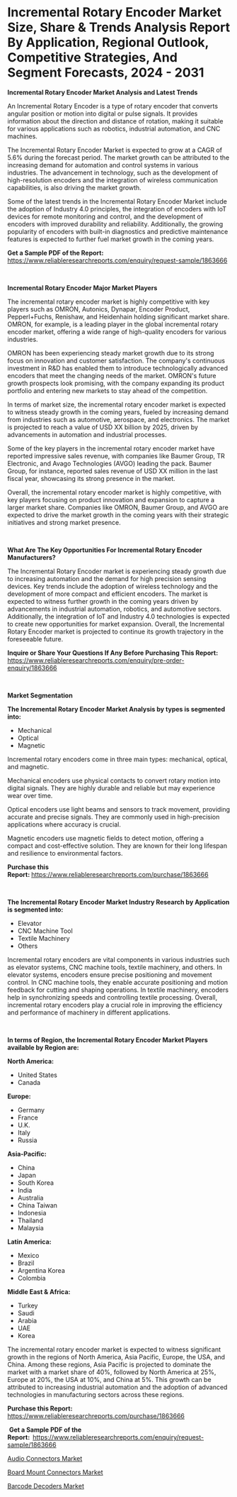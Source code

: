 <p><h1>Incremental Rotary Encoder Market Size, Share & Trends Analysis Report By Application, Regional Outlook, Competitive Strategies, And Segment Forecasts, 2024 - 2031</h1></p><p><strong>Incremental Rotary Encoder Market Analysis and Latest Trends</strong></p>
<p><p>An Incremental Rotary Encoder is a type of rotary encoder that converts angular position or motion into digital or pulse signals. It provides information about the direction and distance of rotation, making it suitable for various applications such as robotics, industrial automation, and CNC machines.</p><p>The Incremental Rotary Encoder Market is expected to grow at a CAGR of 5.6% during the forecast period. The market growth can be attributed to the increasing demand for automation and control systems in various industries. The advancement in technology, such as the development of high-resolution encoders and the integration of wireless communication capabilities, is also driving the market growth.</p><p>Some of the latest trends in the Incremental Rotary Encoder Market include the adoption of Industry 4.0 principles, the integration of encoders with IoT devices for remote monitoring and control, and the development of encoders with improved durability and reliability. Additionally, the growing popularity of encoders with built-in diagnostics and predictive maintenance features is expected to further fuel market growth in the coming years.</p></p>
<p><strong>Get a Sample PDF of the Report:&nbsp;</strong> <a href="https://www.reliableresearchreports.com/enquiry/request-sample/1863666">https://www.reliableresearchreports.com/enquiry/request-sample/1863666</a></p>
<p>&nbsp;</p>
<p><strong>Incremental Rotary Encoder Major Market Players</strong></p>
<p><p>The incremental rotary encoder market is highly competitive with key players such as OMRON, Autonics, Dynapar, Encoder Product, Pepperl+Fuchs, Renishaw, and Heidenhain holding significant market share. OMRON, for example, is a leading player in the global incremental rotary encoder market, offering a wide range of high-quality encoders for various industries.</p><p>OMRON has been experiencing steady market growth due to its strong focus on innovation and customer satisfaction. The company's continuous investment in R&D has enabled them to introduce technologically advanced encoders that meet the changing needs of the market. OMRON's future growth prospects look promising, with the company expanding its product portfolio and entering new markets to stay ahead of the competition.</p><p>In terms of market size, the incremental rotary encoder market is expected to witness steady growth in the coming years, fueled by increasing demand from industries such as automotive, aerospace, and electronics. The market is projected to reach a value of USD XX billion by 2025, driven by advancements in automation and industrial processes.</p><p>Some of the key players in the incremental rotary encoder market have reported impressive sales revenue, with companies like Baumer Group, TR Electronic, and Avago Technologies (AVGO) leading the pack. Baumer Group, for instance, reported sales revenue of USD XX million in the last fiscal year, showcasing its strong presence in the market.</p><p>Overall, the incremental rotary encoder market is highly competitive, with key players focusing on product innovation and expansion to capture a larger market share. Companies like OMRON, Baumer Group, and AVGO are expected to drive the market growth in the coming years with their strategic initiatives and strong market presence.</p></p>
<p>&nbsp;</p>
<p><strong>What Are The Key Opportunities For Incremental Rotary Encoder Manufacturers?</strong></p>
<p><p>The Incremental Rotary Encoder market is experiencing steady growth due to increasing automation and the demand for high precision sensing devices. Key trends include the adoption of wireless technology and the development of more compact and efficient encoders. The market is expected to witness further growth in the coming years driven by advancements in industrial automation, robotics, and automotive sectors. Additionally, the integration of IoT and Industry 4.0 technologies is expected to create new opportunities for market expansion. Overall, the Incremental Rotary Encoder market is projected to continue its growth trajectory in the foreseeable future.</p></p>
<p><strong>Inquire or Share Your Questions If Any Before Purchasing This Report:</strong> <a href="https://www.reliableresearchreports.com/enquiry/pre-order-enquiry/1863666">https://www.reliableresearchreports.com/enquiry/pre-order-enquiry/1863666</a></p>
<p>&nbsp;</p>
<p><strong>Market Segmentation</strong></p>
<p><strong>The Incremental Rotary Encoder Market Analysis by types is segmented into:</strong></p>
<p><ul><li>Mechanical</li><li>Optical</li><li>Magnetic</li></ul></p>
<p><p>Incremental rotary encoders come in three main types: mechanical, optical, and magnetic. </p><p>Mechanical encoders use physical contacts to convert rotary motion into digital signals. They are highly durable and reliable but may experience wear over time. </p><p>Optical encoders use light beams and sensors to track movement, providing accurate and precise signals. They are commonly used in high-precision applications where accuracy is crucial. </p><p>Magnetic encoders use magnetic fields to detect motion, offering a compact and cost-effective solution. They are known for their long lifespan and resilience to environmental factors.</p></p>
<p><strong>Purchase this Report:&nbsp;</strong><a href="https://www.reliableresearchreports.com/purchase/1863666">https://www.reliableresearchreports.com/purchase/1863666</a></p>
<p>&nbsp;</p>
<p><strong>The Incremental Rotary Encoder Market Industry Research by Application is segmented into:</strong></p>
<p><ul><li>Elevator</li><li>CNC Machine Tool</li><li>Textile Machinery</li><li>Others</li></ul></p>
<p><p>Incremental rotary encoders are vital components in various industries such as elevator systems, CNC machine tools, textile machinery, and others. In elevator systems, encoders ensure precise positioning and movement control. In CNC machine tools, they enable accurate positioning and motion feedback for cutting and shaping operations. In textile machinery, encoders help in synchronizing speeds and controlling textile processing. Overall, incremental rotary encoders play a crucial role in improving the efficiency and performance of machinery in different applications.</p></p>
<p>&nbsp;</p>
<p><strong>In terms of Region, the Incremental Rotary Encoder Market Players available by Region are:</strong></p>
<p>
    <p> <strong> North America: </strong>
        <ul>
            <li>United States</li>
            <li>Canada</li>
        </ul>
        </p> 
    <p> <strong> Europe: </strong>
        <ul>
            <li>Germany</li>
            <li>France</li>
            <li>U.K.</li>
            <li>Italy</li>
            <li>Russia</li>
        </ul>
        </p> 
    <p> <strong> Asia-Pacific: </strong>
        <ul>
            <li>China</li>
            <li>Japan</li>
            <li>South Korea</li>
            <li>India</li>
            <li>Australia</li>
            <li>China Taiwan</li>
            <li>Indonesia</li>
            <li>Thailand</li>
            <li>Malaysia</li>
        </ul>
        </p> 
    <p> <strong> Latin America: </strong>
        <ul>
            <li>Mexico</li>
            <li>Brazil</li>
            <li>Argentina Korea</li>
            <li>Colombia</li>
        </ul>
        </p> 
    <p> <strong> Middle East & Africa: </strong>
        <ul>
            <li>Turkey</li>
            <li>Saudi</li>
            <li>Arabia</li>
            <li>UAE</li>
            <li>Korea</li>
        </ul>
    </p>
    </p>
<p><p>The incremental rotary encoder market is expected to witness significant growth in the regions of North America, Asia Pacific, Europe, the USA, and China. Among these regions, Asia Pacific is projected to dominate the market with a market share of 40%, followed by North America at 25%, Europe at 20%, the USA at 10%, and China at 5%. This growth can be attributed to increasing industrial automation and the adoption of advanced technologies in manufacturing sectors across these regions.</p></p>
<p><strong>Purchase this Report: </strong><a href="https://www.reliableresearchreports.com/purchase/1863666">https://www.reliableresearchreports.com/purchase/1863666</a></p>
<p>&nbsp;<strong>Get a Sample PDF of the Report:&nbsp;&nbsp;</strong><a href="https://www.reliableresearchreports.com/enquiry/request-sample/1863666">https://www.reliableresearchreports.com/enquiry/request-sample/1863666</a></p>
<p><strong></strong></p>
<p><p><a href="https://github.com/lubmix/Market-Research-Report-List-2/blob/main/audio-connectors-market.md">Audio Connectors Market</a></p><p><a href="https://github.com/ChiragRP21/Market-Research-Report-List-3/blob/main/board-mount-connectors-market.md">Board Mount Connectors Market</a></p><p><a href="https://github.com/Hazelklievgspy6vdcsmu106w/Market-Research-Report-List-1/blob/main/barcode-decoders-market.md">Barcode Decoders Market</a></p></p>